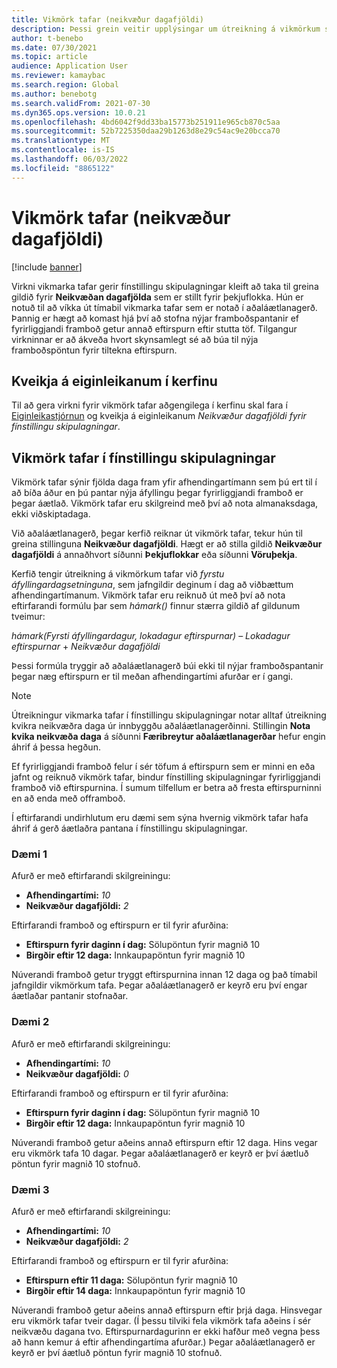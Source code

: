 ```yaml
---
title: Vikmörk tafar (neikvæður dagafjöldi)
description: Þessi grein veitir upplýsingar um útreikning á vikmörkum seinka og hvernig það hefur áhrif á fyrirhugaða pöntunargerð í Hagræðingu áætlanagerðar.
author: t-benebo
ms.date: 07/30/2021
ms.topic: article
audience: Application User
ms.reviewer: kamaybac
ms.search.region: Global
ms.author: benebotg
ms.search.validFrom: 2021-07-30
ms.dyn365.ops.version: 10.0.21
ms.openlocfilehash: 4bd6042f9dd33ba15773b251911e965cb870c5aa
ms.sourcegitcommit: 52b7225350daa29b1263d8e29c54ac9e20bcca70
ms.translationtype: MT
ms.contentlocale: is-IS
ms.lasthandoff: 06/03/2022
ms.locfileid: "8865122"
---
```

# <a name="delay-tolerance-negative-days"></a>Vikmörk tafar (neikvæður dagafjöldi)

[!include [banner](../../includes/banner.md)]

Virkni vikmarka tafar gerir fínstillingu skipulagningar kleift að taka til greina gildið fyrir **Neikvæðan dagafjölda** sem er stillt fyrir þekjuflokka. Hún er notuð til að víkka út tímabil vikmarka tafar sem er notað í aðaláætlanagerð. Þannig er hægt að komast hjá því að stofna nýjar framboðspantanir ef fyrirliggjandi framboð getur annað eftirspurn eftir stutta töf. Tilgangur virkninnar er að ákveða hvort skynsamlegt sé að búa til nýja framboðspöntun fyrir tiltekna eftirspurn.

## <a name="turn-on-the-feature-in-your-system"></a>Kveikja á eiginleikanum í kerfinu

Til að gera virkni fyrir vikmörk tafar aðgengilega í kerfinu skal fara í [Eiginleikastjórnun](../../../fin-ops-core/fin-ops/get-started/feature-management/feature-management-overview.md) og kveikja á eiginleikanum *Neikvæður dagafjöldi fyrir fínstillingu skipulagningar*.

## <a name="delay-tolerance-in-planning-optimization"></a>Vikmörk tafar í fínstillingu skipulagningar

Vikmörk tafar sýnir fjölda daga fram yfir afhendingartímann sem þú ert til í að bíða áður en þú pantar nýja áfyllingu þegar fyrirliggjandi framboð er þegar áætlað. Vikmörk tafar eru skilgreind með því að nota almanaksdaga, ekki viðskiptadaga.

Við aðaláætlanagerð, þegar kerfið reiknar út vikmörk tafar, tekur hún til greina stillinguna **Neikvæður dagafjöldi**. Hægt er að stilla gildið **Neikvæður dagafjöldi** á annaðhvort síðunni **Þekjuflokkar** eða síðunni **Vöruþekja**.

Kerfið tengir útreikning á vikmörkum tafar við *fyrstu áfyllingardagsetninguna*, sem jafngildir deginum í dag að viðbættum afhendingartímanum. Vikmörk tafar eru reiknuð út með því að nota eftirfarandi formúlu þar sem *hámark()* finnur stærra gildið af gildunum tveimur:

*hámark(Fyrsti áfyllingardagur, lokadagur eftirspurnar)* – *Lokadagur eftirspurnar* + *Neikvæður dagafjöldi*

Þessi formúla tryggir að aðaláætlanagerð búi ekki til nýjar framboðspantanir þegar næg eftirspurn er til meðan afhendingartími afurðar er í gangi.

> [!NOTE]
> Útreikningur vikmarka tafar í fínstillingu skipulagningar notar alltaf útreikning kvikra neikvæðra daga úr innbyggðu aðaláætlanagerðinni. Stillingin **Nota kvika neikvæða daga** á síðunni **Færibreytur aðaláætlanagerðar** hefur engin áhrif á þessa hegðun.

Ef fyrirliggjandi framboð felur í sér töfum á eftirspurn sem er minni en eða jafnt og reiknuð vikmörk tafar, bindur fínstilling skipulagningar fyrirliggjandi framboð við eftirspurnina. Í sumum tilfellum er betra að fresta eftirspurninni en að enda með offramboð.

Í eftirfarandi undirhlutum eru dæmi sem sýna hvernig vikmörk tafar hafa áhrif á gerð áætlaðra pantana í fínstillingu skipulagningar.

### <a name="example-1"></a>Dæmi 1

Afurð er með eftirfarandi skilgreiningu:

- **Afhendingartími:** *10*
- **Neikvæður dagafjöldi:** *2*

Eftirfarandi framboð og eftirspurn er til fyrir afurðina:

- **Eftirspurn fyrir daginn í dag:** Sölupöntun fyrir magnið 10
- **Birgðir eftir 12 daga:** Innkaupapöntun fyrir magnið 10

Núverandi framboð getur tryggt eftirspurnina innan 12 daga og það tímabil jafngildir vikmörkum tafa. Þegar aðaláætlanagerð er keyrð eru því engar áætlaðar pantanir stofnaðar.

### <a name="example-2"></a>Dæmi 2

Afurð er með eftirfarandi skilgreiningu:

- **Afhendingartími:** *10*
- **Neikvæður dagafjöldi:** *0*

Eftirfarandi framboð og eftirspurn er til fyrir afurðina:

- **Eftirspurn fyrir daginn í dag:** Sölupöntun fyrir magnið 10
- **Birgðir eftir 12 daga:** Innkaupapöntun fyrir magnið 10

Núverandi framboð getur aðeins annað eftirspurn eftir 12 daga. Hins vegar eru vikmörk tafa 10 dagar. Þegar aðaláætlanagerð er keyrð er því áætluð pöntun fyrir magnið 10 stofnuð.

### <a name="example-3"></a>Dæmi 3

Afurð er með eftirfarandi skilgreiningu:

- **Afhendingartími:** *10*
- **Neikvæður dagafjöldi:** *2*

Eftirfarandi framboð og eftirspurn er til fyrir afurðina:

- **Eftirspurn eftir 11 daga:** Sölupöntun fyrir magnið 10
- **Birgðir eftir 14 daga:** Innkaupapöntun fyrir magnið 10

Núverandi framboð getur aðeins annað eftirspurn eftir þrjá daga. Hinsvegar eru vikmörk tafar tveir dagar. (Í þessu tilviki fela vikmörk tafa aðeins í sér neikvæðu dagana tvo. Eftirspurnardagurinn er ekki hafður með vegna þess að hann kemur á eftir afhendingartíma afurðar.) Þegar aðaláætlanagerð er keyrð er því áætluð pöntun fyrir magnið 10 stofnuð.
